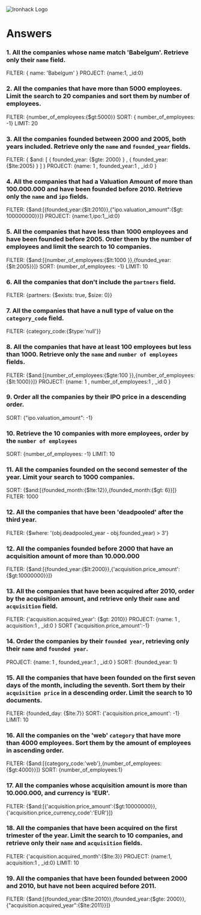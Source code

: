 ![Ironhack Logo](https://i.imgur.com/1QgrNNw.png)

# Answers

### 1. All the companies whose name match 'Babelgum'. Retrieve only their `name` field.

FILTER: { name: 'Babelgum' }
PROJECT:  {name:1, _id:0}


### 2. All the companies that have more than 5000 employees. Limit the search to 20 companies and sort them by **number of employees**.

FILTER: {number_of_employees:{$gt:5000}}
SORT: { number_of_employees: -1}
LIMIT: 20

### 3. All the companies founded between 2000 and 2005, both years included. Retrieve only the `name` and `founded_year` fields.

FILTER: { $and: [ { founded_year: {$gte: 2000} } , { founded_year: {$lte:2005} } ] }
PROJECT: {name: 1 , founded_year:1 , _id:0 }

### 4. All the companies that had a Valuation Amount of more than 100.000.000 and have been founded before 2010. Retrieve only the `name` and `ipo` fields.

FILTER: {$and:[{founded_year:{$lt:2010}},{"ipo.valuation_amount":{$gt: 100000000}}]}
PROJECT: {name:1,ipo:1,_id:0}

### 5. All the companies that have less than 1000 employees and have been founded before 2005. Order them by the number of employees and limit the search to 10 companies.

FILTER: {$and:[{number_of_employees:{$lt:1000 }},{founded_year:{$lt:2005}}]}
SORT: {number_of_employees: -1}
LIMIT: 10

### 6. All the companies that don't include the `partners` field.

FILTER: {partners: {$exists: true, $size: 0}}
<!-- TODAS LAS COMPAÑÍAS INCLUYEN EL CAMPO PARTNERS, PERO ALGUNAS LO TIENEN VACÍO. ESTA QUERY DEVUELVE 0 RESULTADOS -->

### 7. All the companies that have a null type of value on the `category_code` field.

FILTER: {category_code:{$type:'null'}}

### 8. All the companies that have at least 100 employees but less than 1000. Retrieve only the `name` and `number of employees` fields.

FILTER: {$and:[{number_of_employees:{$gte:100 }},{number_of_employees:{$lt:1000}}]}
PROJECT:  {name: 1 , number_of_employees:1 , _id:0 }

### 9. Order all the companies by their IPO price in a descending order.

SORT: {"ipo.valuation_amount": -1}

### 10. Retrieve the 10 companies with more employees, order by the `number of employees`

SORT: {number_of_employees: -1}
LIMIT: 10

### 11. All the companies founded on the second semester of the year. Limit your search to 1000 companies.

SORT: {$and:[{founded_month:{$lte:12}},{founded_month:{$gt: 6}}]}
FILTER: 1000

### 12. All the companies that have been 'deadpooled' after the third year.

FILTER: {$where: '(obj.deadpooled_year - obj.founded_year) > 3'}


### 12. All the companies founded before 2000 that have an acquisition amount of more than 10.000.000

FILTER: {$and:[{founded_year:{$lt:2000}},{'acquisition.price_amount':{$gt:10000000}}]}

### 13. All the companies that have been acquired after 2010, order by the acquisition amount, and retrieve only their `name` and `acquisition` field.

FILTER: {'acquisition.acquired_year': {$gt: 2010}}
PROJECT: {name: 1 , acquisition:1 , _id:0 }
SORT {'acquisition.price_amount':-1}

### 14. Order the companies by their `founded year`, retrieving only their `name` and `founded year`.
<!-- HAY COMPAÑÍAS CON AÑO DE FUNCACIÓN "NULL" PERO NO SE PIDE QUE LAS FILTREMOS...  -->
PROJECT: {name: 1 , founded_year:1 , _id:0 }
SORT: {founded_year: 1} 

### 15. All the companies that have been founded on the first seven days of the month, including the seventh. Sort them by their `acquisition price` in a descending order. Limit the search to 10 documents.

FILTER: {founded_day: {$lte:7}}
SORT: {'acquisition.price_amount': -1}
LIMIT: 10

### 16. All the companies on the 'web' `category` that have more than 4000 employees. Sort them by the amount of employees in ascending order.

FILTER: {$and:[{category_code:'web'},{number_of_employees:{$gt:4000}}]}
SORT: {number_of_employees:1}

### 17. All the companies whose acquisition amount is more than 10.000.000, and currency is 'EUR'.

FILTER: {$and:[{'acquisition.price_amount':{$gt:10000000}},{'acquisition.price_currency_code':'EUR'}]}

### 18. All the companies that have been acquired on the first trimester of the year. Limit the search to 10 companies, and retrieve only their `name` and `acquisition` fields.

FILTER: {'acquisition.acquired_month':{$lte:3}}
PROJECT: {name:1, acquisition:1 , _id:0}
LIMIT: 10

### 19. All the companies that have been founded between 2000 and 2010, but have not been acquired before 2011.

FILTER: {$and:[{founded_year:{$lte:2010}},{founded_year:{$gte: 2000}}, {"acquisition.acquired_year":{$lte:2011}}]}
